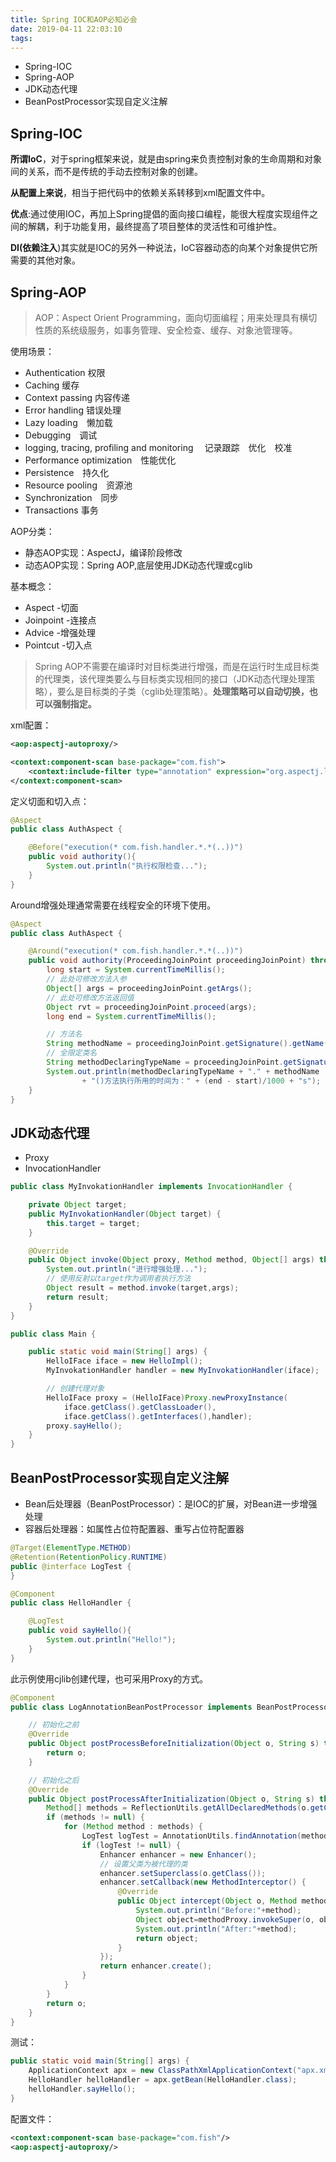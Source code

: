```yaml
---
title: Spring IOC和AOP必知必会
date: 2019-04-11 22:03:10
tags:
---
```


- Spring-IOC
- Spring-AOP
- JDK动态代理
- BeanPostProcessor实现自定义注解

## Spring-IOC

**所谓IoC**，对于spring框架来说，就是由spring来负责控制对象的生命周期和对象间的关系，而不是传统的手动去控制对象的创建。

**从配置上来说**，相当于把代码中的依赖关系转移到xml配置文件中。

**优点**:通过使用IOC，再加上Spring提倡的面向接口编程，能很大程度实现组件之间的解耦，利于功能复用，最终提高了项目整体的灵活性和可维护性。

**DI(依赖注入**)其实就是IOC的另外一种说法，IoC容器动态的向某个对象提供它所需要的其他对象。

## Spring-AOP

>AOP：Aspect Orient Programming，面向切面编程；用来处理具有横切性质的系统级服务，如事务管理、安全检查、缓存、对象池管理等。

使用场景：
- Authentication 权限
- Caching 缓存
- Context passing 内容传递
- Error handling 错误处理
- Lazy loading　懒加载
- Debugging　调试
- logging, tracing, profiling and monitoring　 记录跟踪　优化　校准
- Performance optimization　性能优化
- Persistence　持久化
- Resource pooling　资源池
- Synchronization　同步
- Transactions  事务

AOP分类：
- 静态AOP实现：AspectJ，编译阶段修改
- 动态AOP实现：Spring AOP,底层使用JDK动态代理或cglib

基本概念：
- Aspect -切面
- Joinpoint -连接点
- Advice -增强处理
- Pointcut -切入点
<!--more-->
>Spring AOP不需要在编译时对目标类进行增强，而是在运行时生成目标类的代理类，该代理类要么与目标类实现相同的接口（JDK动态代理处理策略），要么是目标类的子类（cglib处理策略）。**处理策略可以自动切换，也可以强制指定。**

xml配置：
```xml
<aop:aspectj-autoproxy/>

<context:component-scan base-package="com.fish">
    <context:include-filter type="annotation" expression="org.aspectj.lang.annotation.Aspect"/>
</context:component-scan>
```

定义切面和切入点：
```java
@Aspect
public class AuthAspect {

    @Before("execution(* com.fish.handler.*.*(..))")
    public void authority(){
        System.out.println("执行权限检查...");
    }
}
```

Around增强处理通常需要在线程安全的环境下使用。

```java
@Aspect
public class AuthAspect {

    @Around("execution(* com.fish.handler.*.*(..))")
    public void authority(ProceedingJoinPoint proceedingJoinPoint) throws Throwable {
        long start = System.currentTimeMillis();
        // 此处可修改方法入参
        Object[] args = proceedingJoinPoint.getArgs();
        // 此处可修改方法返回值
        Object rvt = proceedingJoinPoint.proceed(args);
        long end = System.currentTimeMillis();

        // 方法名
        String methodName = proceedingJoinPoint.getSignature().getName();
        // 全限定类名
        String methodDeclaringTypeName = proceedingJoinPoint.getSignature().getDeclaringTypeName();
        System.out.println(methodDeclaringTypeName + "." + methodName
                + "()方法执行所用的时间为：" + (end - start)/1000 + "s");
    }
}
```

## JDK动态代理

- Proxy
- InvocationHandler

```java
public class MyInvokationHandler implements InvocationHandler {

    private Object target;
    public MyInvokationHandler(Object target) {
        this.target = target;
    }

    @Override
    public Object invoke(Object proxy, Method method, Object[] args) throws Throwable {
        System.out.println("进行增强处理...");
        // 使用反射以target作为调用者执行方法
        Object result = method.invoke(target,args);
        return result;
    }
}
```

```java
public class Main {

    public static void main(String[] args) {
        HelloIFace iface = new HelloImpl();
        MyInvokationHandler handler = new MyInvokationHandler(iface);

        // 创建代理对象
        HelloIFace proxy = (HelloIFace)Proxy.newProxyInstance(
            iface.getClass().getClassLoader(),
            iface.getClass().getInterfaces(),handler);
        proxy.sayHello();
    }
}
```

## BeanPostProcessor实现自定义注解

- Bean后处理器（BeanPostProcessor）：是IOC的扩展，对Bean进一步增强处理
- 容器后处理器：如属性占位符配置器、重写占位符配置器

```java
@Target(ElementType.METHOD)
@Retention(RetentionPolicy.RUNTIME)
public @interface LogTest {
}
```

```java
@Component
public class HelloHandler {

    @LogTest
    public void sayHello(){
        System.out.println("Hello!");
    }
}
```

此示例使用cjlib创建代理，也可采用Proxy的方式。

```java
@Component
public class LogAnnotationBeanPostProcessor implements BeanPostProcessor {

    // 初始化之前
    @Override
    public Object postProcessBeforeInitialization(Object o, String s) throws BeansException {
        return o;
    }

    // 初始化之后
    @Override
    public Object postProcessAfterInitialization(Object o, String s) throws BeansException {
        Method[] methods = ReflectionUtils.getAllDeclaredMethods(o.getClass());
        if (methods != null) {
            for (Method method : methods) {
                LogTest logTest = AnnotationUtils.findAnnotation(method, LogTest.class);
                if (logTest != null) {
                    Enhancer enhancer = new Enhancer();
                    // 设置父类为被代理的类
                    enhancer.setSuperclass(o.getClass());
                    enhancer.setCallback(new MethodInterceptor() {
                        @Override
                        public Object intercept(Object o, Method method, Object[] objects, MethodProxy methodProxy) throws Throwable {
                            System.out.println("Before:"+method);
                            Object object=methodProxy.invokeSuper(o, objects);
                            System.out.println("After:"+method);
                            return object;
                        }
                    });
                    return enhancer.create();
                }
            }
        }
        return o;
    }
}
```

测试：

```java
public static void main(String[] args) {
    ApplicationContext apx = new ClassPathXmlApplicationContext("apx.xml");
    HelloHandler helloHandler = apx.getBean(HelloHandler.class);
    helloHandler.sayHello();
}
```

配置文件：

```xml
<context:component-scan base-package="com.fish"/>
<aop:aspectj-autoproxy/>
```